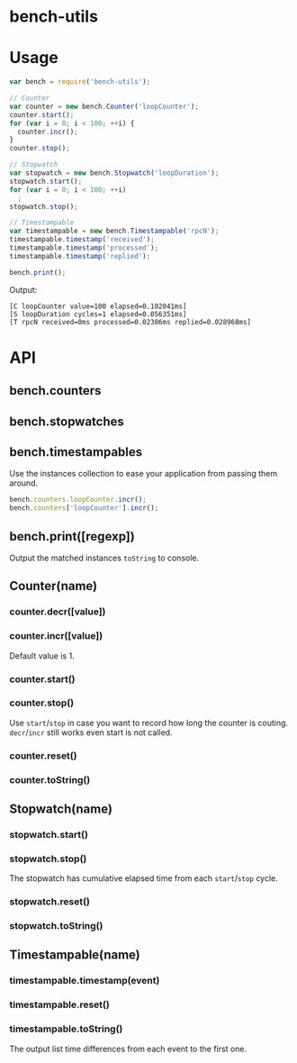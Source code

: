 # bench-utils

# Usage
```javascript
var bench = require('bench-utils');

// Counter
var counter = new bench.Counter('loopCounter');
counter.start();
for (var i = 0; i < 100; ++i) {
  counter.incr();
}
counter.stop();

// Stopwatch
var stopwatch = new bench.Stopwatch('loopDuration');
stopwatch.start();
for (var i = 0; i < 100; ++i)
  ;
stopwatch.stop();

// Timestampable
var timestampable = new bench.Timestampable('rpcN');
timestampable.timestamp('received');
timestampable.timestamp('processed');
timestampable.timestamp('replied');

bench.print();
```
Output:
```
[C loopCounter value=100 elapsed=0.102041ms]
[S loopDuration cycles=1 elapsed=0.056351ms]
[T rpcN received=0ms processed=0.02386ms replied=0.028968ms]
```

# API
## bench.counters
## bench.stopwatches
## bench.timestampables
Use the instances collection to ease your application from passing
them around.
```javascript
bench.counters.loopCounter.incr();
bench.counters['loopCounter'].incr();
```
## bench.print([regexp])
Output the matched instances `toString` to console.
## Counter(name)
### counter.decr([value])
### counter.incr([value])
Default value is 1.
### counter.start()
### counter.stop()
Use `start`/`stop` in case you want to record how long the counter is
couting. `decr`/`incr` still works even start is not called.
### counter.reset()
### counter.toString()
## Stopwatch(name)
### stopwatch.start()
### stopwatch.stop()
The stopwatch has cumulative elapsed time from each `start`/`stop` cycle.
### stopwatch.reset()
### stopwatch.toString()
## Timestampable(name)
### timestampable.timestamp(event)
### timestampable.reset()
### timestampable.toString()
The output list time differences from each event to the first one.
